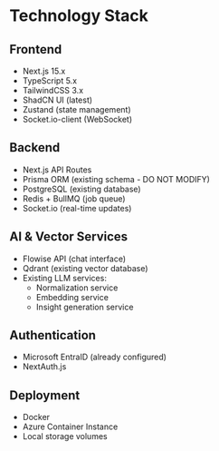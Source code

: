 # Technology Stack

## Frontend
- Next.js 15.x
- TypeScript 5.x
- TailwindCSS 3.x
- ShadCN UI (latest)
- Zustand (state management)
- Socket.io-client (WebSocket)

## Backend
- Next.js API Routes
- Prisma ORM (existing schema - DO NOT MODIFY)
- PostgreSQL (existing database)
- Redis + BullMQ (job queue)
- Socket.io (real-time updates)

## AI & Vector Services
- Flowise API (chat interface)
- Qdrant (existing vector database)
- Existing LLM services:
  - Normalization service
  - Embedding service  
  - Insight generation service

## Authentication
- Microsoft EntraID (already configured)
- NextAuth.js

## Deployment
- Docker
- Azure Container Instance
- Local storage volumes